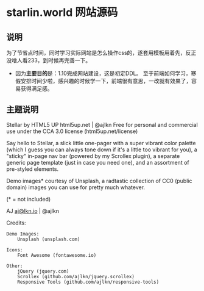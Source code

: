 <!--
 * @Description: 星林宇宙MC服务器说明
 * @Author: HailayLin
 * @Date: 2022-01-10 15:56:48
 * @LastEditTime: 2022-01-10 23:54:42
 * @FilePath: \html5up-stellar\README.md
-->
# starlin.world 网站源码

## 说明
为了节省点时间，同时学习实际网站是怎么操作css的，遂套用模板用着先，反正没啥人看233，到时候再完善一下。
* 因为**主要目的**是：1.10完成网站建设，这是初定DDL。
至于前端如何学习，寒假安排时间少啦，感兴趣的时候学一下，前端很有意思，一改就有效果了，容易获得满足感。

## 主题说明
Stellar by HTML5 UP
html5up.net | @ajlkn
Free for personal and commercial use under the CCA 3.0 license (html5up.net/license)


Say hello to Stellar, a slick little one-pager with a super vibrant color palette (which
I guess you can always tone down if it's a little too vibrant for you), a "sticky" in-page
nav bar (powered by my Scrollex plugin), a separate generic page template (just in case
you need one), and an assortment of pre-styled elements.

Demo images* courtesy of Unsplash, a radtastic collection of CC0 (public domain) images
you can use for pretty much whatever.

(* = not included)

AJ
aj@lkn.io | @ajlkn


Credits:

	Demo Images:
		Unsplash (unsplash.com)

	Icons:
		Font Awesome (fontawesome.io)

	Other:
		jQuery (jquery.com)
		Scrollex (github.com/ajlkn/jquery.scrollex)
		Responsive Tools (github.com/ajlkn/responsive-tools)